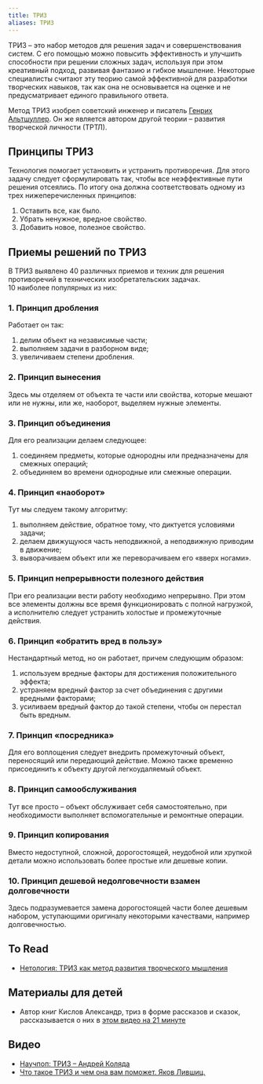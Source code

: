 ```yaml
---
title: ТРИЗ
aliases: ТРИЗ
---
```


ТРИЗ – это набор методов для решения задач и совершенствования систем. С его помощью можно повысить эффективность и улучшить способности при решении сложных задач, используя при этом креативный подход, развивая фантазию и гибкое мышление. Некоторые специалисты считают эту теорию самой эффективной для разработки творческих навыков, так как она не основывается на оценке и не предусматривает единого правильного ответа.

Метод ТРИЗ изобрел советский инженер и писатель [Генрих Альтшуллер](https://ru.wikipedia.org/wiki/%D0%90%D0%BB%D1%8C%D1%82%D1%88%D1%83%D0%BB%D0%BB%D0%B5%D1%80,_%D0%93%D0%B5%D0%BD%D1%80%D0%B8%D1%85_%D0%A1%D0%B0%D1%83%D0%BB%D0%BE%D0%B2%D0%B8%D1%87). Он же является автором другой теории – развития творческой личности (ТРТЛ).

## Принципы ТРИЗ
Технология помогает установить и устранить противоречия. Для этого задачу следует сформулировать так, чтобы все неэффективные пути решения отсеялись. По итогу она должна соответствовать одному из трех нижеперечисленных принципов:

1.  Оставить все, как было.
2.  Убрать ненужное, вредное свойство.
3.  Добавить новое, полезное свойство.

## Приемы решений по ТРИЗ
В ТРИЗ выявлено 40 различных приемов и техник для решения противоречий в технических изобретательских задачах.  
10 наиболее популярных из них:
### **1. Принцип дробления**

Работает он так:

1.  делим объект на независимые части;
2.  выполняем задачи в разборном виде;
3.  увеличиваем степени дробления.

### **2. Принцип вынесения**

Здесь мы отделяем от объекта те части или свойства, которые мешают или не нужны, или же, наоборот, выделяем нужные элементы.

### **3. Принцип объединения**

Для его реализации делаем следующее:

1.  соединяем предметы, которые однородны или предназначены для смежных операций;
2.  объединяем во времени однородные или смежные операции.

### **4. Принцип «наоборот»**

Тут мы следуем такому алгоритму:

1.  выполняем действие, обратное тому, что диктуется условиями задачи;
2.  делаем движущуюся часть неподвижной, а неподвижную приводим в движение;
3.  выворачиваем объект или же переворачиваем его «вверх ногами».

### **5. Принцип непрерывности полезного действия**

При его реализации вести работу необходимо непрерывно. При этом все элементы должны все время функционировать с полной нагрузкой, а исполнителю следует устранить холостые и промежуточные действия.

### **6. Принцип «обратить вред в пользу»**

Нестандартный метод, но он работает, причем следующим образом:

1.  используем вредные факторы для достижения положительного эффекта;
2.  устраняем вредный фактор за счет объединения с другими вредными факторами;
3.  усиливаем вредный фактор до такой степени, чтобы он перестал быть вредным.

### **7. Принцип «посредника»**

Для его воплощения следует внедрить промежуточный объект, переносящий или передающий действие. Можно также временно присоединить к объекту другой легкоудаляемый объект.

### **8. Принцип самообслуживания**

Тут все просто – объект обслуживает себя самостоятельно, при необходимости выполняет вспомогательные и ремонтные операции.

### **9. Принцип копирования**

Вместо недоступной, сложной, дорогостоящей, неудобной или хрупкой детали можно использовать более простые или дешевые копии.

### **10. Принцип дешевой недолговечности взамен долговечности**

Здесь подразумевается замена дорогостоящей части более дешевым набором, уступающими оригиналу некоторыми качествами, например долговечностью.
 
## To Read
- [Нетология: ТРИЗ как метод развития творческого мышления]([https://netology.ru/blog/06-2020-what-is-triz](https://netology.ru/blog/06-2020-what-is-triz))

## Материалы для детей
- Автор книг Кислов Александр, триз в форме рассказов и сказок, рассказывается о них в [этом видео на 21 минуте](https://youtu.be/1OLVsKu23gQ)


## Видео
- [Научпоп: ТРИЗ – Андрей Коляда](https://youtu.be/1OLVsKu23gQ)
- [Что такое ТРИЗ и чем она вам поможет. Яков Лившиц.](https://youtu.be/MqodN_1BuLw)





